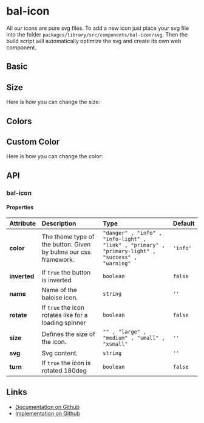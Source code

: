 # bal-icon

<!-- START: human documentation top -->

All our icons are pure svg files. To add a new icon just place your svg file into the folder `packages/library/src/components/bal-icon/svg`.
Then the build script will automatically optimize the svg and create its own web component.

<!-- END: human documentation top -->

## Basic

<ClientOnly><docs-demo-bal-icon-54></docs-demo-bal-icon-54></ClientOnly>


## Size

Here is how you can change the size:

<ClientOnly><docs-demo-bal-icon-55></docs-demo-bal-icon-55></ClientOnly>


## Colors

<ClientOnly><docs-demo-bal-icon-56></docs-demo-bal-icon-56></ClientOnly>


## Custom Color

Here is how you can change the color:

<ClientOnly><docs-demo-bal-icon-57></docs-demo-bal-icon-57></ClientOnly>



## API

### bal-icon

#### Properties

| Attribute    | Description                                                     | Type                                                                                              | Default  |
| :----------- | :-------------------------------------------------------------- | :------------------------------------------------------------------------------------------------ | :------- |
| **color**    | The theme type of the button. Given by bulma our css framework. | `"danger" , "info" , "info-light" , "link" , "primary" , "primary-light" , "success" , "warning"` | `'info'` |
| **inverted** | If `true` the button is inverted                                | `boolean`                                                                                         | `false`  |
| **name**     | Name of the baloise icon.                                       | `string`                                                                                          | `''`     |
| **rotate**   | If `true` the icon rotates like for a loading spinner           | `boolean`                                                                                         | `false`  |
| **size**     | Defines the size of the icon.                                   | `"" , "large" , "medium" , "small" , "xsmall"`                                                    | `''`     |
| **svg**      | Svg content.                                                    | `string`                                                                                          | `''`     |
| **turn**     | If `true` the icon is rotated 180deg                            | `boolean`                                                                                         | `false`  |



<!-- START: human documentation bottom -->

<!-- END: human documentation bottom -->


## Links

* [Documentation on Github](https://github.com/baloise/design-system/blob/master/docs/src/components/components/bal-icon.md)
* [Implementation on Github](https://github.com/baloise/design-system/blob/master/packages/components/src/components/bal-icon)
